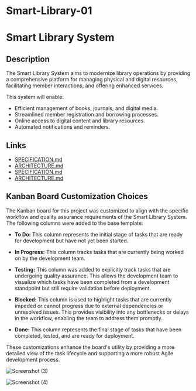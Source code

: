# Smart-Library-01

# Smart Library System

## Description

The Smart Library System aims to modernize library operations by providing a comprehensive platform for managing physical and digital resources, facilitating member interactions, and offering enhanced services.

This system will enable:

* Efficient management of books, journals, and digital media.
* Streamlined member registration and borrowing processes.
* Online access to digital content and library resources.
* Automated notifications and reminders.

## Links

* [SPECIFICATION.md](SPECIFICATION.md)
* [ARCHITECTURE.md](ARCHITECTURE.md)
* [SPECIFICATION.md](SPECIFICATION.md)
* [ARCHITECTURE.md](ARCHITECTURE.md)



 ## Kanban Board Customization Choices

 The Kanban board for this project was customized to align with the specific workflow and quality assurance requirements of the Smart Library System. The following columns were added to the base template:

 * **To Do:** This column represents the initial stage of tasks that are ready for development but have not yet been started.
   
 * **In Progress:** This column tracks tasks that are currently being worked on by the development team.
   
 * **Testing:** This column was added to explicitly track tasks that are undergoing quality assurance. This allows the development team to visualize which tasks have been completed from a development standpoint but still require validation before deployment.
   
 * **Blocked:** This column is used to highlight tasks that are currently impeded or cannot progress due to external dependencies or unresolved issues. This provides visibility into any bottlenecks or delays in the workflow, enabling the team to address them promptly.
   
 * **Done:** This column represents the final stage of tasks that have been completed, tested, and are ready for deployment.

 These customizations enhance the board's utility by providing a more detailed view of the task lifecycle and supporting a more robust Agile development process.


![Screenshot (3)](https://github.com/user-attachments/assets/bdb9fa80-16c5-485a-94c3-6f7f82f6279e)

![Screenshot (4)](https://github.com/user-attachments/assets/04612543-a78c-4999-9ebd-1d7ad571d7d8)




 

